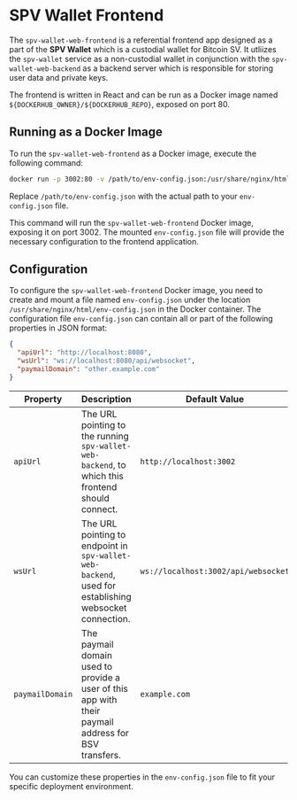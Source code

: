 # SPV Wallet Frontend

The `spv-wallet-web-frontend` is a referential frontend app designed as a part of the **SPV Wallet** which is a custodial wallet for Bitcoin SV.
It utliizes the `spv-wallet` service as a non-custodial wallet in conjunction with the `spv-wallet-web-backend` as a backend server which is responsible for storing user data and private keys.

The frontend is written in React and can be run as a Docker image named `${DOCKERHUB_OWNER}/${DOCKERHUB_REPO}`, exposed on port 80.

## Running as a Docker Image

To run the `spv-wallet-web-frontend` as a Docker image, execute the following command:

```bash
docker run -p 3002:80 -v /path/to/env-config.json:/usr/share/nginx/html/env-config.json ${DOCKERHUB_OWNER}/${DOCKERHUB_REPO}:latest
```

Replace `/path/to/env-config.json` with the actual path to your `env-config.json` file.

This command will run the `spv-wallet-web-frontend` Docker image, exposing it on port 3002. The mounted `env-config.json` file will provide the necessary configuration to the frontend application.

## Configuration

To configure the `spv-wallet-web-frontend` Docker image, you need to create and mount a file named `env-config.json` under the location `/usr/share/nginx/html/env-config.json` in the Docker container.
The configuration file `env-config.json` can contain all or part of the following properties in JSON format:

```json
{
  "apiUrl": "http://localhost:8080",
  "wsUrl": "ws://localhost:8080/api/websocket",
  "paymailDomain": "other.example.com"
}
```

| Property         | Description                                                                                           | Default Value                       |
|------------------|-------------------------------------------------------------------------------------------------------|-------------------------------------|
| `apiUrl`         | The URL pointing to the running `spv-wallet-web-backend`, to which this frontend should connect.      | `http://localhost:3002`             |
| `wsUrl`          | The URL pointing to endpoint in `spv-wallet-web-backend`, used for establishing websocket connection. | `ws://localhost:3002/api/websocket` |
| `paymailDomain`  | The paymail domain used to provide a user of this app with their paymail address for BSV transfers.   | `example.com`                       |

You can customize these properties in the `env-config.json` file to fit your specific deployment environment.
